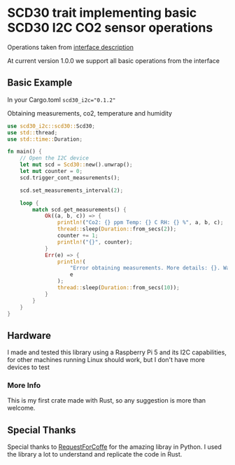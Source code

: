 # SCD30 trait implementing basic SCD30 I2C CO2 sensor operations

Operations taken from [interface description](https://sensirion.com/media/documents/D7CEEF4A/6165372F/Sensirion_CO2_Sensors_SCD30_Interface_Description.pdf)

At current version 1.0.0 we support all basic operations from the interface

## Basic Example

In your Cargo.toml `scd30_i2c="0.1.2"`

Obtaining measurements, co2, temperature and humidity

```rust
use scd30_i2c::scd30::Scd30;
use std::thread;
use std::time::Duration;

fn main() {
    // Open the I2C device
    let mut scd = Scd30::new().unwrap();
    let mut counter = 0;
    scd.trigger_cont_measurements();

    scd.set_measurements_interval(2);

    loop {
        match scd.get_measurements() {
            Ok((a, b, c)) => {
                println!("Co2: {} ppm Temp: {} C RH: {} %", a, b, c);
                thread::sleep(Duration::from_secs(2));
                counter += 1;
                println!("{}", counter);
            }
            Err(e) => {
                println!(
                    "Error obtaining measurements. More details: {}. Waiting 10 seconds for recovering",
                    e
                );
                thread::sleep(Duration::from_secs(10));
            }
        }
    }
}
```

## Hardware

I made and tested this library using a Raspberry Pi 5 and its I2C capabilities, for other machines running Linux should work, but I don't
have more devices to test

### More Info

This is my first crate made with Rust, so any suggestion is more than welcome.

## Special Thanks

Special thanks to [RequestForCoffe](https://github.com/RequestForCoffee/scd30) for the amazing libray in Python. I used the library
a lot to understand and replicate the code in Rust.
